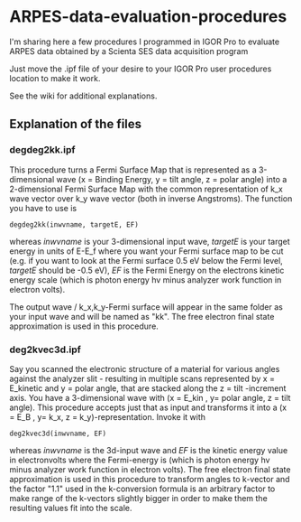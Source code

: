 # ARPES-data-evaluation-procedures
I'm sharing here a few procedures I programmed in IGOR Pro to evaluate ARPES data obtained by a Scienta SES data acquisition program

Just move the .ipf file of your desire to your IGOR Pro user procedures location to make it work.

See the wiki for additional explanations.

## Explanation of the files

### degdeg2kk.ipf

This procedure turns a Fermi Surface Map that is represented as a 3-dimensional wave (x = Binding Energy, y = tilt angle, z = polar angle) into a 2-dimensional Fermi Surface Map with the common representation of k_x wave vector over k_y wave vector (both in inverse Angstroms). The function you have to use is 

```
degdeg2kk(inwvname, targetE, EF)
```
whereas *inwvname* is your 3-dimensional input wave, *targetE* is your target energy in units of E-E_f where you want your Fermi surface map to be cut (e.g. if you want to look at the Fermi surface 0.5 eV below the Fermi level, *targetE* should be -0.5 eV), *EF* is the Fermi Energy on the electrons kinetic energy scale (which is photon energy hv minus analyzer work function in electron volts).

The output wave / k_x,k_y-Fermi surface will appear in the same folder as your input wave and will be named as "kk<targetE>". The free electron final state approximation is used in this procedure.

### deg2kvec3d.ipf

Say you scanned the electronic structure of a material for various angles against the analyzer slit - resulting in multiple scans represented by x = E_kinetic and y = polar angle, that are stacked along the z = tilt -increment axis. You have a 3-dimensional wave with (x = E_kin , y= polar angle, z = tilt angle). This procedure accepts just that as input and transforms it into a (x = E_B , y= k_x, z = k_y)-representation. Invoke it with

```
deg2kvec3d(inwvname, EF)
```
whereas *inwvname* is the 3d-input wave and *EF* is the kinetic energy value in electronvolts where the Fermi-energy is (which is photon energy hv minus analyzer work function in electron volts). The free electron final state approximation is used in this procedure to transform angles to k-vector and the factor "1.1" used in the k-conversion formula is an arbitrary factor to make range of the k-vectors slightly bigger in order to make them the resulting values fit into the scale.
